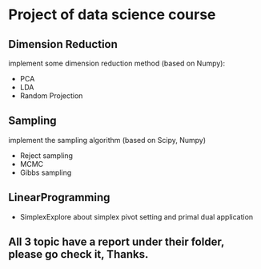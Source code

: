 # Project of data science course

## Dimension Reduction
implement some dimension reduction method (based on Numpy):
- PCA
- LDA
- Random Projection

## Sampling
implement the sampling algorithm (based on Scipy, Numpy)
- Reject sampling
- MCMC
- Gibbs sampling

## LinearProgramming
- SimplexExplore
about simplex pivot setting and primal dual application

## All 3 topic have a report under their folder, please go check it, Thanks.